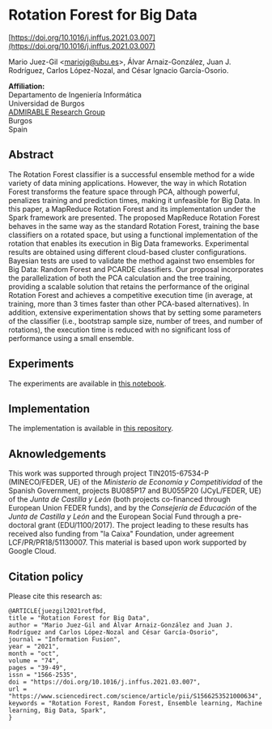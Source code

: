 # Rotation Forest for Big Data

[https://doi.org/10.1016/j.inffus.2021.03.007](https://doi.org/10.1016/j.inffus.2021.03.007)

Mario Juez-Gil <<mariojg@ubu.es>>, Álvar Arnaiz-González, Juan J. Rodríguez, Carlos López-Nozal, and César Ignacio García-Osorio.

**Affiliation:**\
Departamento de Ingeniería Informática\
Universidad de Burgos\
[ADMIRABLE Research Group](http://admirable-ubu.es/)\
Burgos\
Spain

## Abstract

The Rotation Forest classifier is a successful ensemble method for a wide variety of data mining applications. However, the way in which Rotation Forest transforms the feature space through PCA, although powerful, penalizes training and prediction times, making it unfeasible for Big Data. In this paper, a MapReduce Rotation Forest and its implementation under the Spark framework are presented. The proposed MapReduce Rotation Forest behaves in the same way as the standard Rotation Forest, training the base classifiers on a rotated space, but using a functional implementation of the rotation that enables its execution in Big Data frameworks. Experimental results are obtained using different cloud-based cluster configurations. 
Bayesian tests are used to validate the method against two ensembles for Big Data: Random Forest and PCARDE classifiers. Our proposal incorporates the parallelization of both the PCA calculation and the tree training, providing a scalable solution that retains the performance of the original Rotation Forest and achieves a competitive execution time (in average, at training, more than 3 times faster than other PCA-based alternatives). In addition, extensive experimentation shows that by setting some parameters of the classifier (i.e., bootstrap sample size, number of trees, and number of rotations), the execution time is reduced with no significant loss of performance using a small ensemble.

## Experiments

The experiments are available in [this notebook](experiments.ipynb).

## Implementation

The implementation is available in [this repository](https://github.com/mjuez/rotation-forest-bd).

## Aknowledgements

This work was supported through project TIN2015-67534-P (MINECO/FEDER, UE) of the *Ministerio de Economía y Competitividad* of the Spanish Government, projects BU085P17 and BU055P20 (JCyL/FEDER, UE) of the *Junta de Castilla y León* (both projects co-financed through European Union FEDER funds), and by the *Consejería de Educación* of the *Junta de Castilla y León* and the European Social Fund through a pre-doctoral grant (EDU/1100/2017). The project leading to these results has received also funding from "la Caixa" Foundation, under agreement LCF/PR/PR18/51130007. This material is based upon work supported by Google Cloud.

## Citation policy

Please cite this research as:

```
@ARTICLE{juezgil2021rotfbd,
title = "Rotation Forest for Big Data",
author = "Mario Juez-Gil and Álvar Arnaiz-González and Juan J. Rodríguez and Carlos López-Nozal and César García-Osorio",
journal = "Information Fusion",
year = "2021",
month = "oct",
volume = "74",
pages = "39-49",
issn = "1566-2535",
doi = "https://doi.org/10.1016/j.inffus.2021.03.007",
url = "https://www.sciencedirect.com/science/article/pii/S1566253521000634",
keywords = "Rotation Forest, Random Forest, Ensemble learning, Machine learning, Big Data, Spark",
}
```

